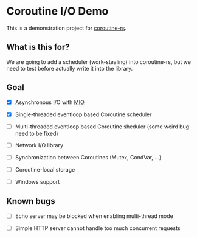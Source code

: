 # Coroutine I/O Demo

This is a demonstration project for [coroutine-rs](https://github.com/rustcc/coroutine-rs).

## What is this for?

We are going to add a scheduler (work-stealing) into coroutine-rs, but we need to test before actually write it into the library.

## Goal

- [x] Asynchronous I/O with [MIO](https://github.com/carllerche/mio)

- [x] Single-threaded eventloop based Coroutine scheduler

- [ ] Multi-threaded eventloop based Coroutine sheduler (some weird bug need to be fixed)

- [ ] Network I/O library

- [ ] Synchronization between Coroutines (Mutex, CondVar, ...)

- [ ] Coroutine-local storage

- [ ] Windows support

## Known bugs

- [ ] Echo server may be blocked when enabling multi-thread mode

- [ ] Simple HTTP server cannot handle too much concurrent requests

